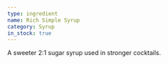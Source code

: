 ```yaml
---
type: ingredient
name: Rich Simple Syrup
category: Syrup
in_stock: true
---
```


A sweeter 2:1 sugar syrup used in stronger cocktails.
